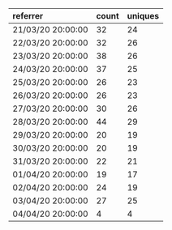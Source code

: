 | referrer          | count | uniques |
| :---------------- | :---- | :------ |
| 21/03/20 20:00:00 | 32    | 24      |
| 22/03/20 20:00:00 | 32    | 26      |
| 23/03/20 20:00:00 | 38    | 26      |
| 24/03/20 20:00:00 | 37    | 25      |
| 25/03/20 20:00:00 | 26    | 23      |
| 26/03/20 20:00:00 | 26    | 23      |
| 27/03/20 20:00:00 | 30    | 26      |
| 28/03/20 20:00:00 | 44    | 29      |
| 29/03/20 20:00:00 | 20    | 19      |
| 30/03/20 20:00:00 | 20    | 19      |
| 31/03/20 20:00:00 | 22    | 21      |
| 01/04/20 20:00:00 | 19    | 17      |
| 02/04/20 20:00:00 | 24    | 19      |
| 03/04/20 20:00:00 | 27    | 25      |
| 04/04/20 20:00:00 | 4     | 4       |